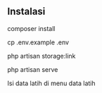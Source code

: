 
## Instalasi

composer install

cp .env.example .env

php artisan storage:link

php artisan serve

Isi data latih di menu data latih
